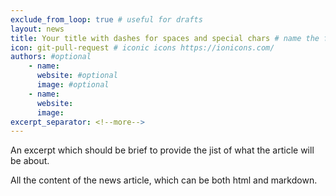 ```yaml
---
exclude_from_loop: true # useful for drafts 
layout: news
title: Your title with dashes for spaces and special chars # name the file with YYYY-DD-MM-your-title-with-dashes-for-spaces-and-special-chars.md
icon: git-pull-request # iconic icons https://ionicons.com/
authors: #optional
    - name: 
      website: #optional
      image: #optional
    - name: 
      website: 
      image: 
excerpt_separator: <!--more-->
---
```

<!--
   Licensed to the Apache Software Foundation (ASF) under one or more
   contributor license agreements.  See the NOTICE file distributed with
   this work for additional information regarding copyright ownership.
   The ASF licenses this file to You under the Apache License, Version 2.0
   (the "License"); you may not use this file except in compliance with
   the License.  You may obtain a copy of the License at

       http://www.apache.org/licenses/LICENSE-2.0

   Unless required by applicable law or agreed to in writing, software
   distributed under the License is distributed on an "AS IS" BASIS,
   WITHOUT WARRANTIES OR CONDITIONS OF ANY KIND, either express or implied.
   See the License for the specific language governing permissions and
   limitations under the License.
-->


An excerpt which should be brief to provide the jist of what the article will be about.

<!--more-->


All the content of the news article, which can be both html and markdown.